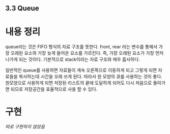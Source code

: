 ## 3.3 Queue

# 내용 정리
queue라는 것은 FIFO 형식의 자료 구조를 뜻한다. front, rear 라는 변수를 통해서 가장 오래된 요소와 가장 늦게 들어온 요소를 가르킨다. 즉, 가장 오래된 요소가 가장 먼저 나가게 되는 것이다. 기본적으로 stack이라는 자료 구조와 매우 흡사하다. 

일반적인 queue를 사용하면 자료들이 계속 오른쪽으로 이동하게 되고 그렇게 되면 자료들을 복사하는데 시간을 오래 쓰게 된다. 따라서 원 모양의 큐를 사용하는 것이 좋다. 원모양으로 사용하게 되면 저장된 리스트의 끝에 도달하게 되어도 다시 처음으로 돌아가면 되므로 저장공간을 효율적으로 사용 할 수 있다. 

# 구현
*따로 구현하지 않았음*